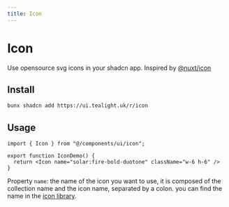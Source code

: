 ```yaml
---
title: Icon
---
```


# Icon
Use opensource svg icons in your shadcn app.
Inspired by [@nuxt/icon](https://nuxt.com/modules/icon)

## Install

```bash
bunx shadcn add https://ui.tealight.uk/r/icon
```

## Usage

```tsx {1,4}
import { Icon } from "@/components/ui/icon";

export function IconDemo() {
  return <Icon name="solar:fire-bold-duotone" className="w-6 h-6" />
}
```

Property `name`: the name of the icon you want to use, it is composed of the collection name and the icon name, separated by a colon.
you can find the name in the [icon library](https://icones.js.org/).
